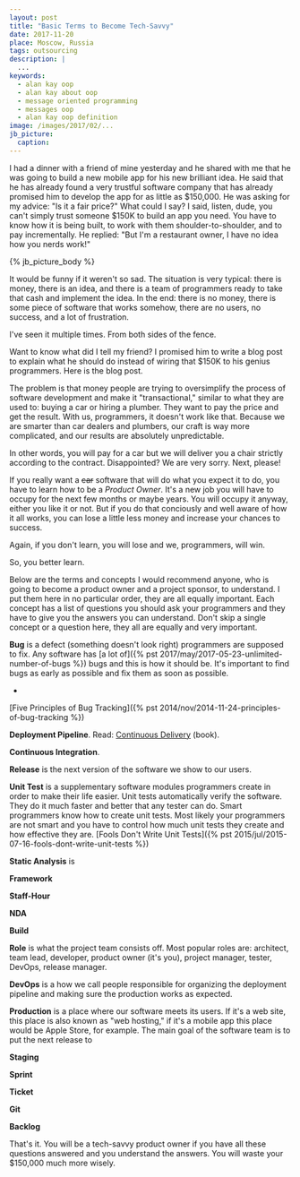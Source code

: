 ```yaml
---
layout: post
title: "Basic Terms to Become Tech-Savvy"
date: 2017-11-20
place: Moscow, Russia
tags: outsourcing
description: |
  ...
keywords:
  - alan kay oop
  - alan kay about oop
  - message oriented programming
  - messages oop
  - alan kay oop definition
image: /images/2017/02/...
jb_picture:
  caption:
---
```


I had a dinner with a friend of mine yesterday and he shared with me that he was
going to build a new mobile app for his new brilliant idea. He said that
he has already found a very trustful software company that has already
promised him to develop the app for as little as $150,000. He was asking
for my advice: "Is it a fair price?" What could I say? I said, listen, dude,
you can't simply trust someone $150K to build an app you need. You have
to know how it is being built, to work with them shoulder-to-shoulder,
and to pay incrementally.
He replied: "But I'm a restaurant owner, I have no idea how you nerds work!"

<!--more-->

{% jb_picture_body %}

It would be funny if it weren't so sad. The situation is very typical: there
is money, there is an idea, and there is a team of programmers ready to
take that cash and implement the idea. In the end: there is no money,
there is some piece of software that works somehow, there are no users,
no success, and a lot of frustration.

I've seen it multiple times. From both sides of the fence.

Want to know what did I tell my friend? I promised him to write a blog post
to explain what he should do instead of wiring that $150K to his
genius programmers. Here is the blog post.

The problem is that money people are trying to oversimplify the process
of software development and make it "transactional," similar to what they are
used to: buying a car or hiring a plumber. They want to pay the price
and get the result. With us, programmers, it doesn't work like that.
Because we are smarter than car dealers and plumbers, our
craft is way more complicated, and our results are absolutely unpredictable.

In other words, you will pay for a car but we will deliver you a chair
strictly according to the contract. Disappointed? We are very sorry.
Next, please!

If you really want a <del>car</del> software that will do what you expect
it to do, you have to learn how to be a _Product Owner_. It's a new job you will
have to occupy for the next few months or maybe years. You will occupy it
anyway, either you like it or not. But if you do that conciously and well
aware of how it all works, you can lose a little less money and increase
your chances to success.

Again, if you don't learn, you will lose and we, programmers, will win.

So, you better learn.

Below are the terms and concepts I would recommend anyone, who is going to become
a product owner and a project sponsor, to understand. I put
them here in no particular order, they are all equally important. Each concept
has a list of questions you should ask your programmers and they have to
give you the answers you can understand. Don't skip a single concept or
a question here, they all are equally and very important.

**Bug**
is a defect (something doesn't look right) programmers are supposed to fix.
Any software has [a lot of]({% pst 2017/may/2017-05-23-unlimited-number-of-bugs %})
bugs and this is how it should be. It's important to find bugs as early as possible
and fix them as soon as possible.

  *

[Five Principles of Bug Tracking]({% pst 2014/nov/2014-11-24-principles-of-bug-tracking %})

**Deployment Pipeline**.
Read:
[Continuous Delivery](http://amzn.to/2c7sR4V) (book).

**Continuous Integration**.

**Release**
is the next version of the software we show to our users.


**Unit Test**
is a supplementary software modules programmers create in order to make
their life easier. Unit tests automatically verify the software. They
do it much faster and better that any tester can do. Smart programmers
know how to create unit tests. Most likely your programmers are not smart
and you have to control how much unit tests they create and how effective
they are.
[Fools Don't Write Unit Tests]({% pst 2015/jul/2015-07-16-fools-dont-write-unit-tests %})

**Static Analysis**
is

**Framework**

**Staff-Hour**

**NDA**

**Build**

**Role**
is what the project team consists off. Most popular roles are:
architect, team lead, developer, product owner (it's you), project
manager, tester, DevOps, release manager.

**DevOps**
is a how we call people responsible for organizing the deployment pipeline
and making sure the production works as expected.

**Production**
is a place where our software meets its users. If it's a web site,
this place is also known as "web hosting," if it's a mobile app this
place would be Apple Store, for example. The main goal of the software
team is to put the next release to

**Staging**

**Sprint**

**Ticket**

**Git**

**Backlog**

That's it. You will be a tech-savvy product owner if you have all these
questions answered and you understand the answers. You will waste your
$150,000 much more wisely.


